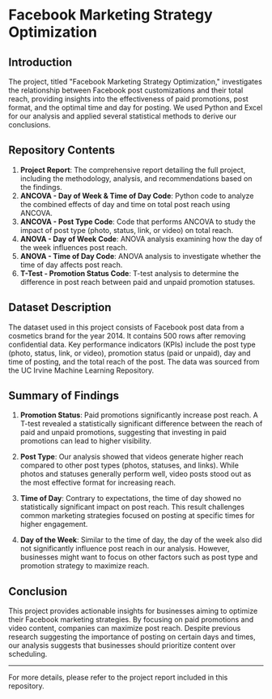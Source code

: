 # Facebook Marketing Strategy Optimization

## Introduction

The project, titled "Facebook Marketing Strategy Optimization," investigates the relationship between Facebook post customizations and their total reach, providing insights into the effectiveness of paid promotions, post format, and the optimal time and day for posting. We used Python and Excel for our analysis and applied several statistical methods to derive our conclusions.

## Repository Contents

1. **Project Report**: The comprehensive report detailing the full project, including the methodology, analysis, and recommendations based on the findings.
2. **ANCOVA - Day of Week & Time of Day Code**: Python code to analyze the combined effects of day and time on total post reach using ANCOVA.
3. **ANCOVA - Post Type Code**: Code that performs ANCOVA to study the impact of post type (photo, status, link, or video) on total reach.
4. **ANOVA - Day of Week Code**: ANOVA analysis examining how the day of the week influences post reach.
5. **ANOVA - Time of Day Code**: ANOVA analysis to investigate whether the time of day affects post reach.
6. **T-Test - Promotion Status Code**: T-test analysis to determine the difference in post reach between paid and unpaid promotion statuses.

## Dataset Description

The dataset used in this project consists of Facebook post data from a cosmetics brand for the year 2014. It contains 500 rows after removing confidential data. Key performance indicators (KPIs) include the post type (photo, status, link, or video), promotion status (paid or unpaid), day and time of posting, and the total reach of the post. The data was sourced from the UC Irvine Machine Learning Repository.

## Summary of Findings

1. **Promotion Status**: Paid promotions significantly increase post reach. A T-test revealed a statistically significant difference between the reach of paid and unpaid promotions, suggesting that investing in paid promotions can lead to higher visibility.
   
2. **Post Type**: Our analysis showed that videos generate higher reach compared to other post types (photos, statuses, and links). While photos and statuses generally perform well, video posts stood out as the most effective format for increasing reach.

3. **Time of Day**: Contrary to expectations, the time of day showed no statistically significant impact on post reach. This result challenges common marketing strategies focused on posting at specific times for higher engagement.

4. **Day of the Week**: Similar to the time of day, the day of the week also did not significantly influence post reach in our analysis. However, businesses might want to focus on other factors such as post type and promotion strategy to maximize reach.

## Conclusion

This project provides actionable insights for businesses aiming to optimize their Facebook marketing strategies. By focusing on paid promotions and video content, companies can maximize post reach. Despite previous research suggesting the importance of posting on certain days and times, our analysis suggests that businesses should prioritize content over scheduling.

---

For more details, please refer to the project report included in this repository.


